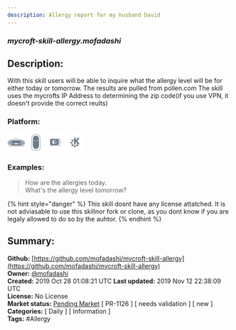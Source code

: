 ```yaml
---
description: Allergy report for my husband David
---
```


### _mycroft-skill-allergy.mofadashi_  
## Description:  
With this skill users will be able to inquire what the allergy level will be for either today or tomorrow.
The results are pulled from pollen.com
The skill uses the mycrofts IP Address to determining the zip code(if you use VPN, it doesn't provide the correct reults)  
### Platform:  
 ![Mark I](../.gitbook/assets/mark-1-icon.png)  ![Mark II](../.gitbook/assets/mark-2-icon.png)  ![Picroft](../.gitbook/assets/picroft-icon.png)  ![plasmoid](../.gitbook/assets/kde.png)   
### Examples:  
> How are the allergies today.  
> What's the allergy level tomorrow?  
  
{% hint style="danger" %}
This skill dosnt have any license attatched. It is not adviasable to use this skillnor fork or clone, as you dont know if you are legaly allowed to do so by the auhtor.
{% endhint %}
  
## Summary:  
**Github:** [https://github.com/mofadashi/mycroft-skill-allergy](https://github.com/mofadashi/mycroft-skill-allergy)  
**Owner:** [@mofadashi](https://github.com/mofadashi)  
**Created:** 2019 Oct 28 01:08:21 UTC  **Last updated:** 2019 Nov 12 22:38:09 UTC  
**License:** No License  
**Market status:** [Pending Market](https://market.mycroft.ai/skill/) [ PR-1126 ] [ needs validation ] [ new ]  
**Categories:** [ Daily ] [ Information ]   
**Tags:** \#Allergy   
